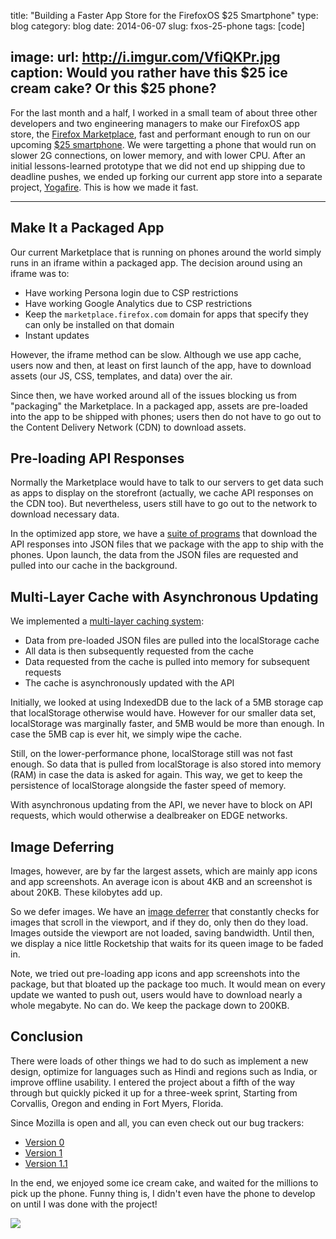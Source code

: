 title: "Building a Faster App Store for the FirefoxOS $25 Smartphone"
type: blog
category: blog
date: 2014-06-07
slug: fxos-25-phone
tags: [code]

image:
    url: http://i.imgur.com/VfiQKPr.jpg
    caption: Would you rather have this $25 ice cream cake? Or this $25 phone?
---

For the last month and a half, I worked in a small team of about three other
developers and two engineering managers to make our FirefoxOS app store, the
[Firefox Marketplace](http://marketplace.firefox.com), fast and performant
enough to run on our upcoming [$25
smartphone](http://www.cnet.com/news/with-firefox-os-mozilla-begins-the-25-smartphone-push/).
We were targetting a phone that would run on slower 2G connections, on lower
memory, and with lower CPU. After an initial lessons-learned prototype that we
did not end up shipping due to deadline pushes, we ended up forking our current
app store into a separate project,
[Yogafire](http://github.com/mozilla/yogafire). This is how we made it fast.

---

## Make It a Packaged App

Our current Marketplace that is running on phones around the world simply runs
in an iframe within a packaged app. The decision around using an iframe was to:

- Have working Persona login due to CSP restrictions
- Have working Google Analytics due to CSP restrictions
- Keep the ``marketplace.firefox.com`` domain for apps that specify they can only
  be installed on that domain
- Instant updates

However, the iframe method can be slow. Although we use app cache, users now
and then, at least on first launch of the app, have to download assets (our JS,
CSS, templates, and data) over the air.

Since then, we have worked around all of the issues blocking us from
"packaging" the Marketplace. In a packaged app, assets are pre-loaded into the
app to be shipped with phones; users then do not have to go out to the Content
Delivery Network (CDN) to download assets.

## Pre-loading API Responses

Normally the Marketplace would have to talk to our servers to get data such as
apps to display on the storefront (actually, we cache API responses on the CDN
too). But nevertheless, users still have to go out to the network to download
necessary data.

In the optimized app store, we have a [suite of
programs](https://github.com/mozilla/yogafire/tree/master/lib) that download
the API responses into JSON files that we package with the app to ship with the
phones.  Upon launch, the data from the JSON files are requested and pulled
into our cache in the background.

## Multi-Layer Cache with Asynchronous Updating

We implemented a [multi-layer caching
system](https://github.com/mozilla/yogafire/blob/master/hearth/media/js/db.js):

- Data from pre-loaded JSON files are pulled into the localStorage cache
- All data is then subsequently requested from the cache
- Data requested from the cache is pulled into memory for subsequent requests
- The cache is asynchronously updated with the API

Initially, we looked at using IndexedDB due to the lack of a 5MB storage cap
that localStorage otherwise would have. However for our smaller data set,
localStorage was marginally faster, and 5MB would be more than enough. In case
the 5MB cap is ever hit, we simply wipe the cache.

Still, on the lower-performance phone, localStorage still was not fast enough.
So data that is pulled from localStorage is also stored into memory (RAM) in
case the data is asked for again. This way, we get to keep the persistence of
localStorage alongside the faster speed of memory.

With asynchronous updating from the API, we never have to block on API
requests, which would otherwise a dealbreaker on EDGE networks.

## Image Deferring

Images, however, are by far the largest assets, which are mainly app icons and
app screenshots. An average icon is about 4KB and an screenshot is about 20KB.
These kilobytes add up.

So we defer images. We have an [image
deferrer](https://github.com/mozilla/yogafire/blob/master/hearth/media/js/image-deferrer.js)
that constantly checks for images that scroll in the viewport, and if they do,
only then do they load.  Images outside the viewport are not loaded, saving
bandwidth. Until then, we display a nice little Rocketship that waits for its
queen image to be faded in.

Note, we tried out pre-loading app icons and app screenshots into the package,
but that bloated up the package too much. It would mean on every update we
wanted to push out, users would have to download nearly a whole megabyte. No
can do. We keep the package down to 200KB.

## Conclusion

There were loads of other things we had to do such as implement a new design,
optimize for languages such as Hindi and regions such as India, or improve
offline usability. I entered the project about a fifth of the way through but
quickly picked it up for a three-week sprint, Starting from Corvallis, Oregon
and ending in Fort Myers, Florida.

Since Mozilla is open and all, you can even check out our bug trackers:

- [Version 0](https://bugzilla.mozilla.org/show_bug.cgi?id=998811)
- [Version 1](https://bugzilla.mozilla.org/show_bug.cgi?id=1000301)
- [Version 1.1](https://bugzilla.mozilla.org/show_bug.cgi?id=1011012)

In the end, we enjoyed some ice cream cake, and waited for the millions to
pick up the phone. Funny thing is, I didn't even have the phone to develop
on until I was done with the project!

![](http://i.imgur.com/3NNTjGK.png)
